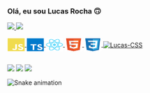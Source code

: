 ### Olá, eu sou Lucas Rocha 🙃 

<div>
    <a href="https://github.com/santoslucas11">
        <img height="180em"
            src="https://github-readme-stats.vercel.app/api?username=santoslucas11&show_icons=true&theme=dark&include_all_commits=true&count_private=true" />
        <img height="180em"
            src="https://github-readme-stats.vercel.app/api/top-langs/?username=santoslucas11&layout=compact&langs_count=7&theme=dark" />
</div>
<div style="display: inline_block"><br>
    <img align="center" alt="Lucas-Js" height="30" width="40"
        src="https://raw.githubusercontent.com/devicons/devicon/master/icons/javascript/javascript-plain.svg">
    <img align="center" alt="Lucas-Ts" height="30" width="40"
        src="https://raw.githubusercontent.com/devicons/devicon/master/icons/typescript/typescript-plain.svg">
    <img align="center" alt="Lucas-React" height="30" width="40"
        src="https://raw.githubusercontent.com/devicons/devicon/master/icons/react/react-original.svg">
    <img align="center" alt="Lucas-HTML" height="30" width="40"
        src="https://raw.githubusercontent.com/devicons/devicon/master/icons/html5/html5-original.svg">
    <img align="center" alt="Lucas-CSS" height="30" width="40"
        src="https://raw.githubusercontent.com/devicons/devicon/master/icons/css3/css3-original.svg">
    <img align="center" alt="Lucas-CSS" height="30" width="40"
        src="https://cdn.jsdelivr.net/gh/devicons/devicon/icons/nodejs/nodejs-original.svg" />
</div>

##

<div>
    <a href="mailto:csantoslucas.dev@gmail.com"><img
            src="https://img.shields.io/badge/-Gmail-%23333?style=for-the-badge&logo=gmail&logoColor=white"
            target="_blank"></a>
    <a href="https://santoslucas11.github.io/portfolio-lucas/#home" target="_blank"><img
            src="https://img.shields.io/website?style=for-the-badge&up_color=Blue&up_message=My%20Portfolio&url=https%3A%2F%2Fsantoslucas11.github.io%2Fportfolio-lucas%2F%23home"
            target="_blank"></a>
    <a href="https://www.linkedin.com/in/santoslucas27/" target="_blank"><img
            src="https://img.shields.io/website-%23333?style=for-the-badge&logo=gmail&logoColor=white"
            target="_blank"></a>

  ![Snake animation](https://github.com/santoslucas11/santoslucas11/blob/output/github-contribution-grid-snake.svg)
  
</div>
